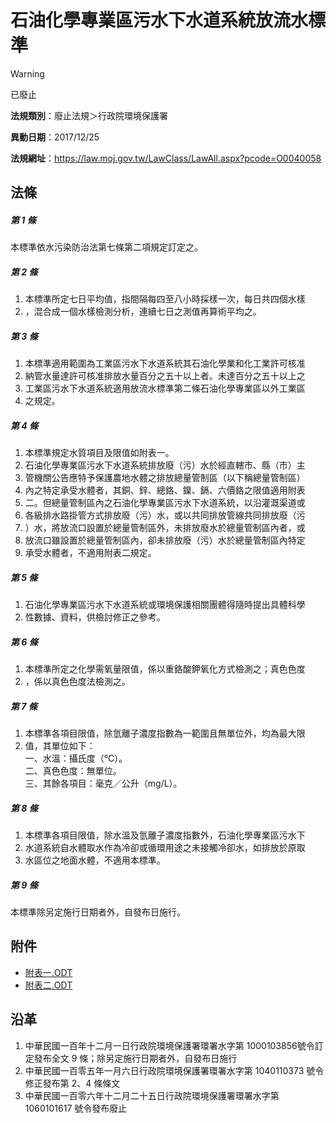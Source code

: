 # 石油化學專業區污水下水道系統放流水標準
> [!WARNING]
> 已廢止

**法規類別**：廢止法規＞行政院環境保護署

**異動日期**：2017/12/25  

**法規網址**：https://law.moj.gov.tw/LawClass/LawAll.aspx?pcode=O0040058



## 法條
##### 第 1 條
本標準依水污染防治法第七條第二項規定訂定之。

##### 第 2 條
1. 本標準所定七日平均值，指間隔每四至八小時採樣一次，每日共四個水樣
1. ，混合成一個水樣檢測分析，連續七日之測值再算術平均之。

##### 第 3 條
1. 本標準適用範圍為工業區污水下水道系統其石油化學業和化工業許可核准
1. 納管水量達許可核准排放水量百分之五十以上者。未達百分之五十以上之
1. 工業區污水下水道系統適用放流水標準第二條石油化學專業區以外工業區
1. 之規定。

##### 第 4 條
1. 本標準規定水質項目及限值如附表一。
1. 石油化學專業區污水下水道系統排放廢（污）水於經直轄市、縣（市）主
1. 管機關公告應特予保護農地水體之排放總量管制區（以下稱總量管制區）
1. 內之特定承受水體者，其銅、鋅、總鉻、鎳、鎘、六價鉻之限值適用附表
1. 二。但總量管制區內之石油化學專業區污水下水道系統，以沿灌溉渠道或
1. 各級排水路掛管方式排放廢（污）水，或以共同排放管線共同排放廢（污
1. ）水，將放流口設置於總量管制區外，未排放廢水於總量管制區內者，或
1. 放流口雖設置於總量管制區內，卻未排放廢（污）水於總量管制區內特定
1. 承受水體者，不適用附表二規定。

##### 第 5 條
1. 石油化學專業區污水下水道系統或環境保護相關團體得隨時提出具體科學
1. 性數據、資料，供檢討修正之參考。

##### 第 6 條
1. 本標準所定之化學需氧量限值，係以重鉻酸鉀氧化方式檢測之；真色色度
1. ，係以真色色度法檢測之。

##### 第 7 條
1. 本標準各項目限值，除氫離子濃度指數為一範圍且無單位外，均為最大限
1. 值，其單位如下：  
一、水溫：攝氏度（℃）。  
二、真色色度：無單位。  
三、其餘各項目：毫克／公升（mg/L）。

##### 第 8 條
1. 本標準各項目限值，除水溫及氫離子濃度指數外，石油化學專業區污水下
1. 水道系統自水體取水作為冷卻或循環用途之未接觸冷卻水，如排放於原取
1. 水區位之地面水體，不適用本標準。

##### 第 9 條
本標準除另定施行日期者外，自發布日施行。
## 附件
* [附表一.ODT](https://law.moj.gov.tw/LawClass/LawGetFile.ashx?FileId=0000172385)
* [附表二.ODT](https://law.moj.gov.tw/LawClass/LawGetFile.ashx?FileId=0000172386)
## 沿革
1. 中華民國一百年十二月一日行政院環境保護署環署水字第 1000103856號令訂定發布全文 9  條；除另定施行日期者外，自發布日施行
1. 中華民國一百零五年一月六日行政院環境保護署環署水字第 1040110373 號令修正發布第 2、4 條條文
1. 中華民國一百零六年十二月二十五日行政院環境保護署環署水字第 1060101617 號令發布廢止
